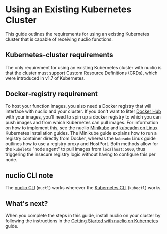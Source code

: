 # Using an Existing Kubernetes Cluster

This guide outlines the requirements for using an existing Kubernetes cluster that is capable of receiving nuclio functions.

## Kubernetes-cluster requirements
The only requirement for using an existing Kubernetes cluster with nuclio is that the cluster must support Custom Resource Definitions (CRDs), which were introduced in v1.7 of Kubernetes.

## Docker-registry requirement

To host your function images, you also need a Docker registry that will interface with nuclio and your cluster. If you don't want to litter [Docker Hub](https://docs.docker.com/docker-hub/) with your images, you'll need to spin up a docker registry to which you can push images and from which Kubernetes can pull images. For information on how to implement this, see the nuclio [Minikube](/docs/setup/k8s/install/k8s-install-minikube.md) and [kubeadm on Linux](/docs/setup/k8s/install/k8s-install-kubeadm-linux.md) Kubernetes installation guides. The Minikube guide explains how to run a registry container directly from Docker, whereas the `kubeadm` Linux guide outlines how to use a registry proxy and HostPort. Both methods allow for the `kubelets` "node agent" to pull images from `localhost:5000`, thus triggering the insecure registry logic without having to configure this per node.

## nuclio CLI note

The [nuclio CLI](/docs/reference/nuctl/nuctl.md) (`nuctl`) works wherever the [Kubernetes CLI](https://kubernetes.io/docs/user-guide/kubectl-overview/) (`kubectl`) works.

## What's next?

When you complete the steps in this guide, install nuclio on your cluster by following the instructions in the [Getting Started with nuclio on Kubernetes](/docs/setup/k8s/getting-started-k8s.md) guide.

